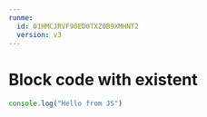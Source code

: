 ```yaml
---
runme:
  id: 01HMCJRVF90ED0TXZ0B9XMHNT2
  version: v3
---
```


# Block code with existent

```js {"id":"01HER3GA0RQKJETKK5X5PPRTB4"}
console.log("Hello from JS")

```
